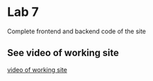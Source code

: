 # Lab 7

Complete frontend and backend code of the site 

## See video of working site

[video of working site](example_of_work.mp4)
